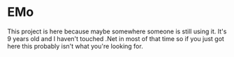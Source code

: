 # EMo
This project is here because maybe somewhere someone is still using it. It's 9 years old and I haven't touched .Net in most of that time so if you just got here this probably isn't what you're looking for.

